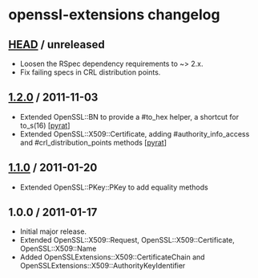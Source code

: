 # openssl-extensions changelog

## [HEAD][unreleased] / unreleased

* Loosen the RSpec dependency requirements to ~> 2.x.
* Fix failing specs in CRL distribution points.

## [1.2.0][v1.2.0] / 2011-11-03

* Extended OpenSSL::BN to provide a #to_hex helper, a shortcut for to_s(16)
  \[[pyrat](https://github.com/pyrat)\]
* Extended OpenSSL::X509::Certificate, adding #authority_info_access and
  #crl_distribution_points methods \[[pyrat](https://github.com/pyrat)\]

## [1.1.0][v1.1.0] / 2011-01-20

* Extended OpenSSL::PKey::PKey to add equality methods

## 1.0.0 / 2011-01-17

* Initial major release.
* Extended OpenSSL::X509::Request, OpenSSL::X509::Certificate, OpenSSL::X509::Name
* Added OpenSSLExtensions::X509::CertificateChain and OpenSSLExtensions::X509::AuthorityKeyIdentifier


[unreleased]: https://github.com/envylabs/openssl-extensions/compare/v1.2.0...master
[v1.2.0]: https://github.com/envylabs/openssl-extensions/compare/v1.1.0...v1.2.0
[v1.1.0]: https://github.com/envylabs/openssl-extensions/compare/v1.0.0...v1.1.0
